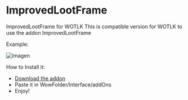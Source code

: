 # ImprovedLootFrame
ImprovedLootFrame for WOTLK
This is compatible version for WOTLK to use the addon ImprovedLootFrame

Example:

![imagen](https://user-images.githubusercontent.com/30216410/181675268-9aec73bf-be6b-443e-931f-e32f8d6ad4ef.png)

How to Install it:

- [Download the addon](https://github.com/xeroot/ImprovedLootFrame/archive/refs/tags/1.0.0.zip)
- Paste it in WowFolder/Interface/addOns
- Enjoy!
